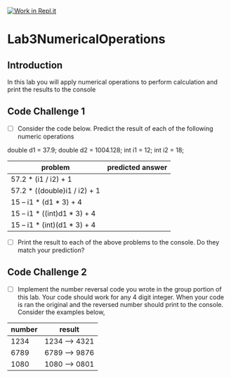 [![Work in Repl.it](https://classroom.github.com/assets/work-in-replit-14baed9a392b3a25080506f3b7b6d57f295ec2978f6f33ec97e36a161684cbe9.svg)](https://classroom.github.com/online_ide?assignment_repo_id=3069800&assignment_repo_type=AssignmentRepo)
# Lab3NumericalOperations

## Introduction
In this lab you will apply numerical operations to perform calculation and print the results to the console

## Code Challenge 1

- [ ] Consider the code below.  Predict the result of each of the following numeric operations

double d1 = 37.9;
double d2 = 1004.128;
int i1 = 12;
int i2 = 18;

|  problem | predicted answer  |
|---|---|
| 57.2 * (i1 / i2) + 1  |   |
| 57.2 * ((double)i1 / i2) + 1  |   |
| 15 – i1 * (d1 * 3) + 4  |  |
| 15 – i1 * ((int)d1 * 3) + 4  |  |
| 15 – i1 * (int)(d1 * 3) + 4  |  |

- [ ] Print the result to each of the above problems to the console.  Do they match your prediction?

## Code Challenge 2

- [ ] Implement the number reversal code you wrote in the group portion of this lab.  Your code should work for any 4 digit integer.  When your code is ran the original and the reversed number should print to the console.  Consider the examples below, 

|  number | result  |
|---|---|
| 1234  | 1234 --> 4321  |
| 6789  | 6789 --> 9876  |
| 1080  | 1080 --> 0801  |





